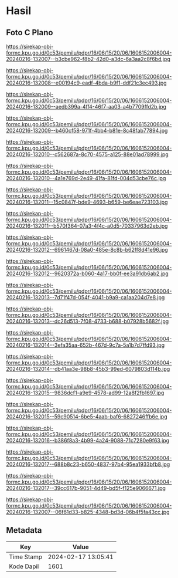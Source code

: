 # Hasil

## Foto C Plano

https://sirekap-obj-formc.kpu.go.id/0c53/pemilu/pdpr/16/06/15/20/06/1606152006004-20240216-132007--b3cbe962-f8b2-42d0-a3dc-6a3aa2c8f6bd.jpg

https://sirekap-obj-formc.kpu.go.id/0c53/pemilu/pdpr/16/06/15/20/06/1606152006004-20240216-132008--e00194c9-eadf-4bda-b9f1-ddf21c3ec493.jpg

https://sirekap-obj-formc.kpu.go.id/0c53/pemilu/pdpr/16/06/15/20/06/1606152006004-20240216-132009--aedb399a-4ff4-46f7-aa03-a4b7709ffd2b.jpg

https://sirekap-obj-formc.kpu.go.id/0c53/pemilu/pdpr/16/06/15/20/06/1606152006004-20240216-132009--b460cf58-971f-4bb4-b81e-8c48fab77894.jpg

https://sirekap-obj-formc.kpu.go.id/0c53/pemilu/pdpr/16/06/15/20/06/1606152006004-20240216-132010--c562687a-8c70-4575-a125-88e01ad78999.jpg

https://sirekap-obj-formc.kpu.go.id/0c53/pemilu/pdpr/16/06/15/20/06/1606152006004-20240216-132010--4a1e769d-2e49-41fa-81fd-004d53cbe76c.jpg

https://sirekap-obj-formc.kpu.go.id/0c53/pemilu/pdpr/16/06/15/20/06/1606152006004-20240216-132011--15c0847f-bde9-4693-b659-be6eae723103.jpg

https://sirekap-obj-formc.kpu.go.id/0c53/pemilu/pdpr/16/06/15/20/06/1606152006004-20240216-132011--b570f364-07a3-4f4c-a0d5-70337963d2eb.jpg

https://sirekap-obj-formc.kpu.go.id/0c53/pemilu/pdpr/16/06/15/20/06/1606152006004-20240216-132012--6961467d-08a0-485e-8c8b-b62ff8d41e96.jpg

https://sirekap-obj-formc.kpu.go.id/0c53/pemilu/pdpr/16/06/15/20/06/1606152006004-20240216-132012--9620372a-b060-4a17-bb0f-ee3a91db6ab2.jpg

https://sirekap-obj-formc.kpu.go.id/0c53/pemilu/pdpr/16/06/15/20/06/1606152006004-20240216-132013--7d71f47d-054f-4041-b9a9-ca1aa204d7e8.jpg

https://sirekap-obj-formc.kpu.go.id/0c53/pemilu/pdpr/16/06/15/20/06/1606152006004-20240216-132013--dc26d513-7f08-4733-b688-b07928b5682f.jpg

https://sirekap-obj-formc.kpu.go.id/0c53/pemilu/pdpr/16/06/15/20/06/1606152006004-20240216-132014--3efa35aa-652b-467d-9c7a-5a1b7d7ffd93.jpg

https://sirekap-obj-formc.kpu.go.id/0c53/pemilu/pdpr/16/06/15/20/06/1606152006004-20240216-132014--db41aa3e-98b8-45b3-99ed-6079803d114b.jpg

https://sirekap-obj-formc.kpu.go.id/0c53/pemilu/pdpr/16/06/15/20/06/1606152006004-20240216-132015--9836dcf1-a9e9-4578-ad99-12a8f2fb1697.jpg

https://sirekap-obj-formc.kpu.go.id/0c53/pemilu/pdpr/16/06/15/20/06/1606152006004-20240216-132015--59c90514-6be5-4aab-baf6-6827246ffb6e.jpg

https://sirekap-obj-formc.kpu.go.id/0c53/pemilu/pdpr/16/06/15/20/06/1606152006004-20240216-132016--b386f8a3-4b99-4a24-9088-71c7280e9f63.jpg

https://sirekap-obj-formc.kpu.go.id/0c53/pemilu/pdpr/16/06/15/20/06/1606152006004-20240216-132017--688b8c23-b650-4837-97b4-95ea1933bfb8.jpg

https://sirekap-obj-formc.kpu.go.id/0c53/pemilu/pdpr/16/06/15/20/06/1606152006004-20240216-132017--39cc617b-9051-4d49-bd5f-f125e9066671.jpg

https://sirekap-obj-formc.kpu.go.id/0c53/pemilu/pdpr/16/06/15/20/06/1606152006004-20240216-132007--06f61d33-b825-4348-bd3d-06b4f5fa43cc.jpg


## Metadata

| Key        | Value               |
| ---------- | ------------------- |
| Time Stamp | 2024-02-17 13:05:41 |
| Kode Dapil | 1601                |



